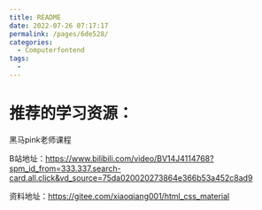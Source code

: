 ```yaml
---
title: README
date: 2022-07-26 07:17:17
permalink: /pages/6de528/
categories:
  - Computerfontend
tags:
  - 
---
```

# 推荐的学习资源：

黑马pink老师课程

B站地址：https://www.bilibili.com/video/BV14J4114768?spm_id_from=333.337.search-card.all.click&vd_source=75da020020273864e366b53a452c8ad9

资料地址：https://gitee.com/xiaoqiang001/html_css_material
